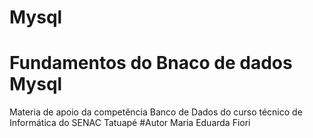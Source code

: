 # Mysql
# Fundamentos do Bnaco de dados Mysql
Materia de apoio da competência Banco de Dados do curso técnico de Informática do SENAC Tatuapé
#Autor
Maria Eduarda Fiori
